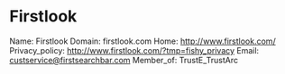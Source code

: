 
# Firstlook

Name: Firstlook
Domain: firstlook.com
Home: http://www.firstlook.com/
Privacy_policy: http://www.firstlook.com/?tmp=fishy_privacy
Email: custservice@firstsearchbar.com
Member_of: TrustE_TrustArc
